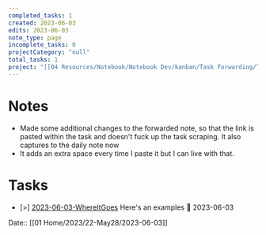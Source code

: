 ```yaml
---
completed_tasks: 1
created: 2023-06-03
edits: 2023-06-03
note_type: page
incomplete_tasks: 0
projectCategory: "null"
total_tasks: 1
project: "[[04 Resources/Notebook/Notebook Dev/kanban/Task Forwarding/Task Forwarding.md|Task Forwarding]]"
---
```

# Notes
- Made some additional changes to the forwarded note, so that the link is pasted within the task and doesn't fuck up the task scraping. It also captures to the daily note now
- It adds an extra space every time I paste it but I can live with that. 
# Tasks
- [>] [2023-06-03-WhereItGoes](01%20Home/!Inbox/2023/2023-06-03-WhereItGoes.md)  Here's an examples 📅 2023-06-03 




Date:: [[01 Home/2023/22-May28/2023-06-03]]